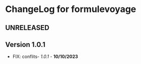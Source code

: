 # ChangeLog for formulevoyage

## UNRELEASED

## Version 1.0.1
- FIX: conflits- *1.0.1* - **10/10/2023**
